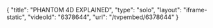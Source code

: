 {
    "title": "PHANTOM 4D EXPLAINED",
    "type": "solo",
    "layout": "iframe-static",
    "videoId": "6378644",
    "url": "\/tvpembed\/6378644"
}